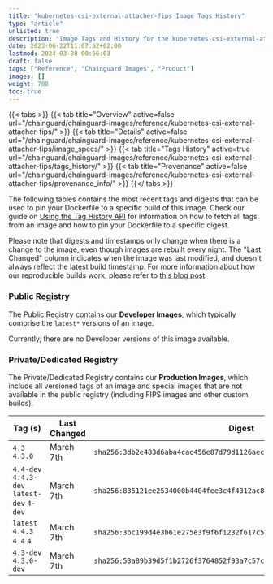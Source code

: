 ```yaml
---
title: "kubernetes-csi-external-attacher-fips Image Tags History"
type: "article"
unlisted: true
description: "Image Tags and History for the kubernetes-csi-external-attacher-fips Chainguard Image"
date: 2023-06-22T11:07:52+02:00
lastmod: 2024-03-08 00:56:03
draft: false
tags: ["Reference", "Chainguard Images", "Product"]
images: []
weight: 700
toc: true
---
```


{{< tabs >}}
{{< tab title="Overview" active=false url="/chainguard/chainguard-images/reference/kubernetes-csi-external-attacher-fips/" >}}
{{< tab title="Details" active=false url="/chainguard/chainguard-images/reference/kubernetes-csi-external-attacher-fips/image_specs/" >}}
{{< tab title="Tags History" active=true url="/chainguard/chainguard-images/reference/kubernetes-csi-external-attacher-fips/tags_history/" >}}
{{< tab title="Provenance" active=false url="/chainguard/chainguard-images/reference/kubernetes-csi-external-attacher-fips/provenance_info/" >}}
{{</ tabs >}}

The following tables contains the most recent tags and digests that can be used to pin your Dockerfile to a specific build of this image. Check our guide on [Using the Tag History API](/chainguard/chainguard-images/using-the-tag-history-api/) for information on how to fetch all tags from an image and how to pin your Dockerfile to a specific digest.

Please note that digests and timestamps only change when there is a change to the image, even though images are rebuilt every night. The "Last Changed" column indicates when the image was last modified, and doesn't always reflect the latest build timestamp. For more information about how our reproducible builds work, please refer to [this blog post](https://www.chainguard.dev/unchained/reproducing-chainguards-reproducible-image-builds).

### Public Registry
The Public Registry contains our **Developer Images**, which typically comprise the `latest*` versions of an image.

Currently, there are no Developer versions of this image available.

### Private/Dedicated Registry
The Private/Dedicated Registry contains our **Production Images**, which include all versioned tags of an image and special images that are not available in the public registry (including FIPS images and other custom builds).

| Tag (s)                                     | Last Changed | Digest                                                                    |
|---------------------------------------------|--------------|---------------------------------------------------------------------------|
|  `4.3` `4.3.0`                              | March 7th    | `sha256:3db2e483d6aba4cac456e87d79d1126aec06fd39100279c216d2772f845b8e68` |
|  `4.4-dev` `4.4.3-dev` `latest-dev` `4-dev` | March 7th    | `sha256:835121ee2534000b4404fee3c4f4312ac850a61d45a7c30311da6404f2e7597b` |
|  `latest` `4.4.3` `4.4` `4`                 | March 7th    | `sha256:3bc199d4e3b61e275e3f9f6f1232f617c5d8504c45211f1dd7a1b4049681e018` |
|  `4.3-dev` `4.3.0-dev`                      | March 7th    | `sha256:53a89b39d5f1b2726f3764852f93a7c57cc80c8ecbaeb2cd761f64b9bed8c435` |

